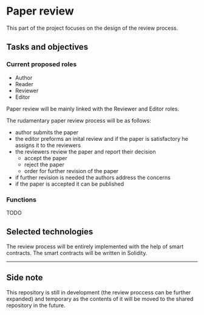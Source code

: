 # Paper review

This part of the project focuses on the design of the review process.

## Tasks and objectives

### Current proposed roles
- Author
- Reader
- Reviewer
- Editor

Paper review will be mainly linked with the Reviewer and Editor roles.

The rudamentary paper review process will be as follows:
-   author submits the paper
-   the editor preforms an inital review and if the paper is satisfactory he assigns it to the reviewers
-   the reviewers review the paper and report their decision
    -   accept the paper
    -   reject the paper
    -   order for further revision of the paper
-   if further revision is needed the authors address the concerns
-   if the paper is accepted it can be published

### Functions
TODO

## Selected technologies

The review process will be entirely implemented with the help of smart contracts. The smart contracts will be written in Solidity.

---
## Side note
This repository is still in development (the review proccess can be further expanded) and temporary as the contents of it will be moved to the shared repository in the future.